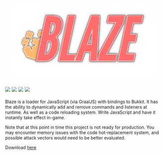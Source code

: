 <p align="center"><a href="#"><img src=https://raw.githubusercontent.com/SquaredHelix/Blaze/master/assets/logo.png width=460></a></p>

[![](https://img.shields.io/static/v1?label=minecraft%20version&message=1.19.2&color=informational)](#)
[![](https://img.shields.io/github/issues/SquaredHelix/Blaze)](https://github.com/SquaredHelix/Blaze/issues)
[![](https://img.shields.io/github/downloads/SquaredHelix/Blaze/total)](https://github.com/SquaredHelix/Blaze/releases)
[![](https://img.shields.io/github/downloads/SquaredHelix/Blaze/latest/total)](https://github.com/SquaredHelix/Blaze/releases)
-----
Blaze is a loader for JavaScript (via GraalJS) with bindings to Bukkit. It has the ability to dynamically add and remove commands and listeners at runtime. As well as a code reloading system. Write JavaScript and have it instantly take effect in-game.

Note that at this point in time this project is not ready for production. You may encounter memory issues with the code hot-replacement system, and possible attack vectors would need to be better evaluated.

Download [here](https://github.com/SquaredHelix/Blaze/releases/latest/download/Blaze.jar)
